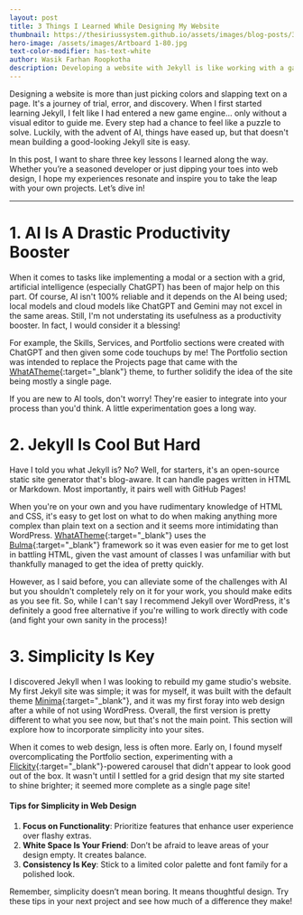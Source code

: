 ```yaml
---
layout: post
title: 3 Things I Learned While Designing My Website
thumbnail: https://thesiriussystem.github.io/assets/images/blog-posts/3-things-i-learned-while-designing-my-website.jpg
hero-image: /assets/images/Artboard 1-80.jpg
text-color-modifier: has-text-white
author: Wasik Farhan Roopkotha
description: Developing a website with Jekyll is like working with a game engine with no visual editor, but I learned a few things. Here are the top three takeaways.
---
```

Designing a website is more than just picking colors and slapping text on a page. It's a journey of trial, error, and discovery. When I first started learning Jekyll, I felt like I had entered a new game engine... only without a visual editor to guide me. Every step had a chance to feel like a puzzle to solve. Luckily, with the advent of AI, things have eased up, but that doesn't mean building a good-looking Jekyll site is easy.

In this post, I want to share three key lessons I learned along the way. Whether you’re a seasoned developer or just dipping your toes into web design, I hope my experiences resonate and inspire you to take the leap with your own projects. Let’s dive in!

---

# 1. AI Is A Drastic Productivity Booster
When it comes to tasks like implementing a modal or a section with a grid, artificial intelligence (especially ChatGPT) has been of major help on this part. Of course, AI isn't 100% reliable and it depends on the AI being used; local models and cloud models like ChatGPT and Gemini may not excel in the same areas. Still, I'm not understating its usefulness as a productivity booster. In fact, I would consider it a blessing!

For example, the Skills, Services, and Portfolio sections were created with ChatGPT and then given some code touchups by me! The Portfolio section was intended to replace the Projects page that came with the [WhatATheme](https://github.com/thedevslot/WhatATheme){:target="_blank"} theme, to further solidify the idea of the site being mostly a single page.

If you are new to AI tools, don't worry! They're easier to integrate into your process than you'd think. A little experimentation goes a long way.

# 2. Jekyll Is Cool But Hard
Have I told you what Jekyll is? No? Well, for starters, it's an open-source static site generator that's blog-aware. It can handle pages written in HTML or Markdown. Most importantly, it pairs well with GitHub Pages!

When you're on your own and you have rudimentary knowledge of HTML and CSS, it's easy to get lost on what to do when making anything more complex than plain text on a section and it seems more intimidating than WordPress. [WhatATheme](https://github.com/thedevslot/WhatATheme){:target="_blank"} uses the [Bulma](https://bulma.io/){:target="_blank"} framework so it was even easier for me to get lost in battling HTML, given the vast amount of classes I was unfamiliar with but thankfully managed to get the idea of pretty quickly.

However, as I said before, you can alleviate some of the challenges with AI but you shouldn't completely rely on it for your work, you should make edits as you see fit. So, while I can't say I recommend Jekyll over WordPress, it's definitely a good free alternative if you're willing to work directly with code (and fight your own sanity in the process)! 

# 3. Simplicity Is Key
I discovered Jekyll when I was looking to rebuild my game studio's website. My first Jekyll site was simple; it was for myself, it was built with the default theme [Minima](https://github.com/jekyll/minima){:target="_blank"}, and it was my first foray into web design after a while of not using WordPress. Overall, the first version is pretty different to what you see now, but that's not the main point. This section will explore how to incorporate simplicity into your sites.

When it comes to web design, less is often more. Early on, I found myself overcomplicating the Portfolio section, experimenting with a [Flickity](https://flickity.metafizzy.co/){:target="_blank"}-powered carousel that didn't appear to look good out of the box. It wasn't until I settled for a grid design that my site started to shine brighter; it seemed more complete as a single page site!

#### Tips for Simplicity in Web Design
1. **Focus on Functionality**: Prioritize features that enhance user experience over flashy extras.
2. **White Space Is Your Friend**: Don’t be afraid to leave areas of your design empty. It creates balance.
3. **Consistency Is Key**: Stick to a limited color palette and font family for a polished look.

Remember, simplicity doesn’t mean boring. It means thoughtful design. Try these tips in your next project and see how much of a difference they make!